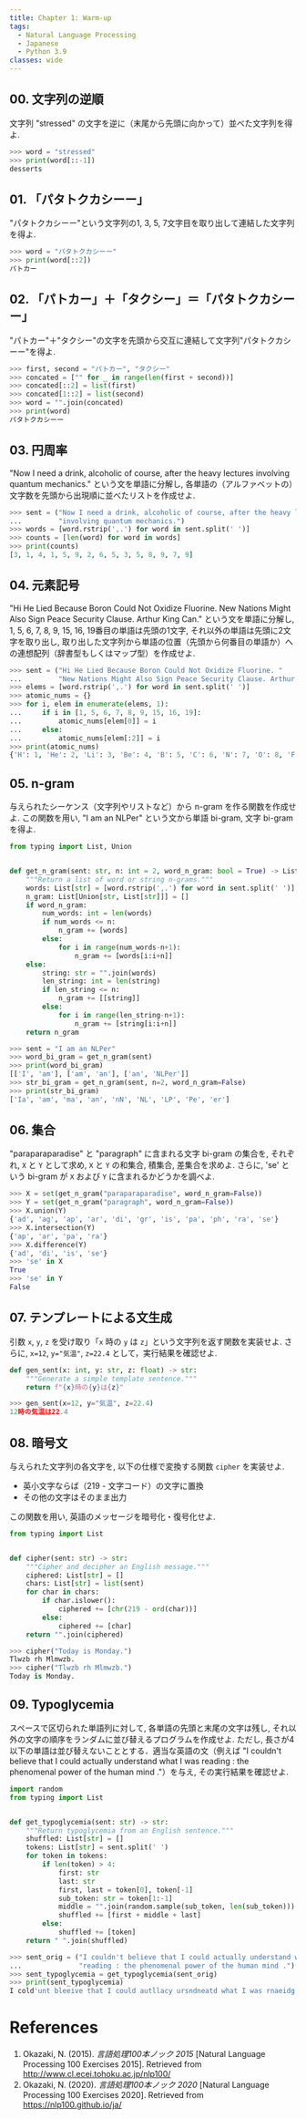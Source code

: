 ```yaml
---
title: Chapter 1: Warm-up
tags:
  - Natural Language Processing
  - Japanese
  - Python 3.9
classes: wide
---
```


## 00. 文字列の逆順

文字列 "stressed" の文字を逆に（末尾から先頭に向かって）並べた文字列を得よ.

```python
>>> word = "stressed"
>>> print(word[::-1])
desserts
```

## 01. 「パタトクカシーー」

"パタトクカシーー"という文字列の1, 3, 5, 7文字目を取り出して連結した文字列を得よ.

```python
>>> word = "パタトクカシーー"
>>> print(word[::2])
パトカー
```

## 02. 「パトカー」＋「タクシー」＝「パタトクカシーー」

"パトカー"＋"タクシー"の文字を先頭から交互に連結して文字列"パタトクカシーー"を得よ.

```python
>>> first, second = "パトカー", "タクシー"
>>> concated = ["" for _ in range(len(first + second))]
>>> concated[::2] = list(first)
>>> concated[1::2] = list(second)
>>> word = "".join(concated)
>>> print(word)
パタトクカシーー
```

## 03. 円周率

"Now I need a drink, alcoholic of course, after the heavy lectures involving quantum mechanics." という文を単語に分解し, 各単語の（アルファベットの）文字数を先頭から出現順に並べたリストを作成せよ.

```python
>>> sent = ("Now I need a drink, alcoholic of course, after the heavy lectures "
...         "involving quantum mechanics.")
>>> words = [word.rstrip(',.') for word in sent.split(' ')]
>>> counts = [len(word) for word in words]
>>> print(counts)
[3, 1, 4, 1, 5, 9, 2, 6, 5, 3, 5, 8, 9, 7, 9]
```

## 04. 元素記号

"Hi He Lied Because Boron Could Not Oxidize Fluorine. New Nations Might Also Sign Peace Security Clause. Arthur King Can." という文を単語に分解し, 1, 5, 6, 7, 8, 9, 15, 16, 19番目の単語は先頭の1文字, それ以外の単語は先頭に2文字を取り出し, 取り出した文字列から単語の位置（先頭から何番目の単語か）への連想配列（辞書型もしくはマップ型）を作成せよ.

```python
>>> sent = ("Hi He Lied Because Boron Could Not Oxidize Fluorine. "
...         "New Nations Might Also Sign Peace Security Clause. Arthur King Can.")
>>> elems = [word.rstrip(',.') for word in sent.split(' ')]
>>> atomic_nums = {}
>>> for i, elem in enumerate(elems, 1):
...     if i in [1, 5, 6, 7, 8, 9, 15, 16, 19]:
...         atomic_nums[elem[0]] = i
...     else:
...         atomic_nums[elem[:2]] = i
>>> print(atomic_nums)
{'H': 1, 'He': 2, 'Li': 3, 'Be': 4, 'B': 5, 'C': 6, 'N': 7, 'O': 8, 'F': 9, 'Ne': 10, 'Na': 11, 'Mi': 12, 'Al': 13, 'Si': 14, 'P': 15, 'S': 16, 'Cl': 17, 'Ar': 18, 'K': 19, 'Ca': 20}
```

## 05. n-gram

与えられたシーケンス（文字列やリストなど）から n-gram を作る関数を作成せよ. この関数を用い, "I am an NLPer" という文から単語 bi-gram, 文字 bi-gram を得よ.

```python
from typing import List, Union


def get_n_gram(sent: str, n: int = 2, word_n_gram: bool = True) -> List[Union[str, List[str]]]:
    """Return a list of word or string n-grams."""
    words: List[str] = [word.rstrip(',.') for word in sent.split(' ')]
    n_gram: List[Union[str, List[str]]] = []
    if word_n_gram:
        num_words: int = len(words)
        if num_words <= n:
            n_gram += [words]
        else:
            for i in range(num_words-n+1):
                n_gram += [words[i:i+n]]
    else:
        string: str = "".join(words)
        len_string: int = len(string)
        if len_string <= n:
            n_gram += [[string]]
        else:
            for i in range(len_string-n+1):
                n_gram += [string[i:i+n]]
    return n_gram
```

```python
>>> sent = "I am an NLPer"
>>> word_bi_gram = get_n_gram(sent)
>>> print(word_bi_gram)
[['I', 'am'], ['am', 'an'], ['an', 'NLPer']]
>>> str_bi_gram = get_n_gram(sent, n=2, word_n_gram=False)
>>> print(str_bi_gram)
['Ia', 'am', 'ma', 'an', 'nN', 'NL', 'LP', 'Pe', 'er']
```

## 06. 集合
"paraparaparadise" と "paragraph" に含まれる文字 bi-gram の集合を, それぞれ, ```X``` と ```Y``` として求め, ```X``` と ```Y``` の和集合, 積集合, 差集合を求めよ. さらに, 'se' という bi-gram が ```X``` および ```Y``` に含まれるかどうかを調べよ.

```python
>>> X = set(get_n_gram("paraparaparadise", word_n_gram=False))
>>> Y = set(get_n_gram("paragraph", word_n_gram=False))
>>> X.union(Y)
{'ad', 'ag', 'ap', 'ar', 'di', 'gr', 'is', 'pa', 'ph', 'ra', 'se'}
>>> X.intersection(Y)
{'ap', 'ar', 'pa', 'ra'}
>>> X.difference(Y)
{'ad', 'di', 'is', 'se'}
>>> 'se' in X
True
>>> 'se' in Y
False
```

## 07. テンプレートによる文生成

引数 ```x```, ```y```, ```z``` を受け取り「```x``` 時の ```y``` は ```z```」という文字列を返す関数を実装せよ. さらに, ```x=12```, ```y="気温"```, ```z=22.4``` として，実行結果を確認せよ.

```python
def gen_sent(x: int, y: str, z: float) -> str:
    """Generate a simple template sentence."""
    return f"{x}時の{y}は{z}"
```

```python
>>> gen_sent(x=12, y="気温", z=22.4)
12時の気温は22.4
```

## 08. 暗号文

与えられた文字列の各文字を, 以下の仕様で変換する関数 ```cipher``` を実装せよ.

- 英小文字ならば（219 - 文字コード）の文字に置換
- その他の文字はそのまま出力

この関数を用い, 英語のメッセージを暗号化・復号化せよ.

```python
from typing import List


def cipher(sent: str) -> str:
    """Cipher and decipher an English message."""
    ciphered: List[str] = []
    chars: List[str] = list(sent)
    for char in chars:
        if char.islower():
            ciphered += [chr(219 - ord(char))]
        else:
            ciphered += [char]
    return "".join(ciphered)
```

```python
>>> cipher("Today is Monday.")
Tlwzb rh Mlmwzb.
>>> cipher("Tlwzb rh Mlmwzb.")
Today is Monday.
```

## 09. Typoglycemia

スペースで区切られた単語列に対して, 各単語の先頭と末尾の文字は残し, それ以外の文字の順序をランダムに並び替えるプログラムを作成せよ. ただし, 長さが4以下の単語は並び替えないこととする．適当な英語の文（例えば "I couldn't believe that I could actually understand what I was reading : the phenomenal power of the human mind ."）を与え, その実行結果を確認せよ.

```python
import random
from typing import List


def get_typoglycemia(sent: str) -> str:
    """Return typoglycemia from an English sentence."""
    shuffled: List[str] = []
    tokens: List[str] = sent.split(' ')
    for token in tokens:
        if len(token) > 4:
            first: str
            last: str
            first, last = token[0], token[-1]
            sub_token: str = token[1:-1]
            middle = "".join(random.sample(sub_token, len(sub_token)))
            shuffled += [first + middle + last]
        else:
            shuffled += [token]
    return " ".join(shuffled)
```

```python
>>> sent_orig = ("I couldn't believe that I could actually understand what I was "
...              "reading : the phenomenal power of the human mind .")
>>> sent_typoglycemia = get_typoglycemia(sent_orig)
>>> print(sent_typoglycemia)
I cold'unt bleeive that I could autllacy ursndneatd what I was rnaeidg : the pemnoanhel peowr of the huamn mind .
```

# References
1. Okazaki, N. (2015). *言語処理100本ノック 2015* [Natural Language Processing 100 Exercises 2015]. Retrieved from http://www.cl.ecei.tohoku.ac.jp/nlp100/
2. Okazaki, N. (2020). *言語処理100本ノック 2020* [Natural Language Processing 100 Exercises 2020]. Retrieved from https://nlp100.github.io/ja/
